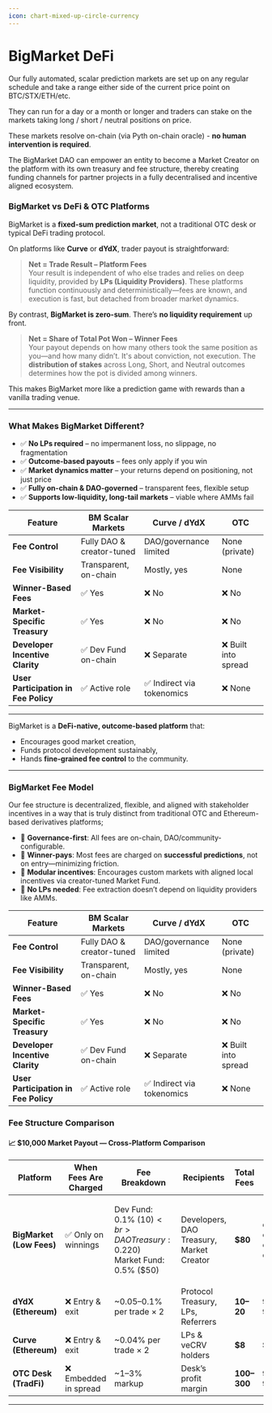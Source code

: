 ```yaml
---
icon: chart-mixed-up-circle-currency
---
```


# BigMarket DeFi

Our fully automated, scalar prediction markets are set up on any regular schedule and take a range either side of the current price point on BTC/STX/ETH/etc.

They can run for a day or a month or longer and traders can stake on the markets taking long / short / neutral positions on price.

These markets resolve on-chain (via Pyth on-chain oracle) - **no human intervention is required**.

The BigMarket DAO can empower an entity to become a Market Creator on the platform with its own treasury and fee structure, thereby creating funding channels for partner projects in a fully decentralised and incentive aligned ecosystem.

### **BigMarket vs DeFi & OTC Platforms**

BigMarket is a **fixed-sum prediction market**, not a traditional OTC desk or typical DeFi trading protocol.

On platforms like **Curve** or **dYdX**, trader payout is straightforward:

> **Net = Trade Result – Platform Fees**\
> Your result is independent of who else trades and relies on deep liquidity, provided by **LPs (Liquidity Providers)**. These platforms function continuously and deterministically—fees are known, and execution is fast, but detached from broader market dynamics.

By contrast, **BigMarket is zero-sum**. There’s **no liquidity requirement** up front.

> **Net = Share of Total Pot Won – Winner Fees**\
> Your payout depends on how many others took the same position as you—and how many didn’t. It's about conviction, not execution. The **distribution of stakes** across Long, Short, and Neutral outcomes determines how the pot is divided among winners.

This makes BigMarket more like a prediction game with rewards than a vanilla trading venue.

***

### **What Makes BigMarket Different?**

* ✅ **No LPs required** – no impermanent loss, no slippage, no fragmentation
* ✅ **Outcome-based payouts** – fees only apply if you win
* ✅ **Market dynamics matter** – your returns depend on positioning, not just price
* ✅ **Fully on-chain & DAO-governed** – transparent fees, flexible setup
* ✅ **Supports low-liquidity, long-tail markets** – viable where AMMs fail

| Feature                              | BM Scalar Markets         | Curve / dYdX              | OTC                 |
| ------------------------------------ | ------------------------- | ------------------------- | ------------------- |
| **Fee Control**                      | Fully DAO & creator-tuned | DAO/governance limited    | None (private)      |
| **Fee Visibility**                   | Transparent, on-chain     | Mostly, yes               | None                |
| **Winner-Based Fees**                | ✅ Yes                     | ❌ No                      | ❌ No                |
| **Market-Specific Treasury**         | ✅ Yes                     | ❌ No                      | ❌ No                |
| **Developer Incentive Clarity**      | ✅ Dev Fund on-chain       | ❌ Separate                | ❌ Built into spread |
| **User Participation in Fee Policy** | ✅ Active role             | ✅ Indirect via tokenomics | ❌ None              |

***

BigMarket is a **DeFi-native, outcome-based platform** that:

* Encourages good market creation,
* Funds protocol development sustainably,
* Hands **fine-grained fee control** to the community.

***

### BigMarket Fee Model

Our fee structure is decentralized, flexible, and aligned with stakeholder incentives in a way that is truly distinct from traditional OTC and Ethereum-based derivatives platforms;

* 🔑  **Governance-first**: All fees are on-chain, DAO/community-configurable.
* 🔑  **Winner-pays**: Most fees are charged on **successful predictions**, not on entry—minimizing friction.
* 🔑  **Modular incentives**: Encourages custom markets with aligned local incentives via creator-tuned Market Fund.
* 🔑  **No LPs needed**: Fee extraction doesn’t depend on liquidity providers like AMMs.

| Feature                              | BM Scalar Markets         | Curve / dYdX              | OTC                 |
| ------------------------------------ | ------------------------- | ------------------------- | ------------------- |
| **Fee Control**                      | Fully DAO & creator-tuned | DAO/governance limited    | None (private)      |
| **Fee Visibility**                   | Transparent, on-chain     | Mostly, yes               | None                |
| **Winner-Based Fees**                | ✅ Yes                     | ❌ No                      | ❌ No                |
| **Market-Specific Treasury**         | ✅ Yes                     | ❌ No                      | ❌ No                |
| **Developer Incentive Clarity**      | ✅ Dev Fund on-chain       | ❌ Separate                | ❌ Built into spread |
| **User Participation in Fee Policy** | ✅ Active role             | ✅ Indirect via tokenomics | ❌ None              |

### Fee Structure Comparison

#### 📈 $10,000 Market Payout — Cross-Platform Comparison

| **Platform**             | **When Fees Are Charged** | **Fee Breakdown**                                                                  | **Recipients**                           | **Total Fees** | **Net to Trader**               |
| ------------------------ | ------------------------- | ---------------------------------------------------------------------------------- | ---------------------------------------- | -------------- | ------------------------------- |
| **BigMarket (Low Fees)** | ✅ Only on winnings        | <p>Dev Fund: 0.1% ($10)<br>DAO Treasury: 0.2% ($20)<br>Market Fund: 0.5% ($50)</p> | Developers, DAO Treasury, Market Creator | **$80**        | depends on outcome distribution |
| **dYdX (Ethereum)**      | ❌ Entry & exit            | \~0.05–0.1% per trade × 2                                                          | Protocol Treasury, LPs, Referrers        | **$10–$20**    | **$9,980–$9,990**               |
| **Curve (Ethereum)**     | ❌ Entry & exit            | \~0.04% per trade × 2                                                              | LPs & veCRV holders                      | **$8**         | **$9,992**                      |
| **OTC Desk (TradFi)**    | ❌ Embedded in spread      | \~1–3% markup                                                                      | Desk’s profit margin                     | **$100–$300**  | **$9,700–$9,900**               |

***

